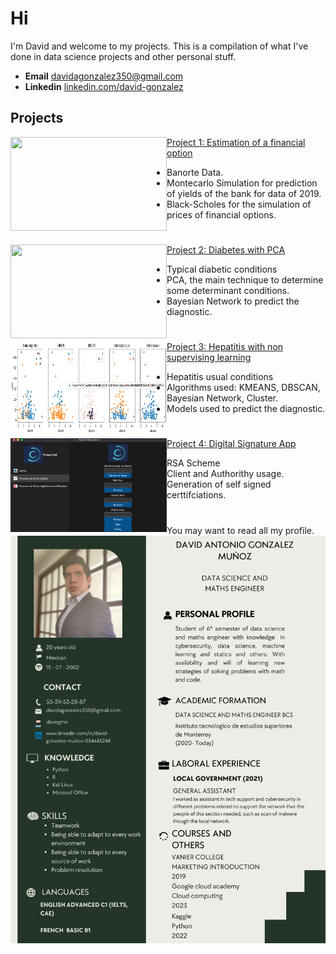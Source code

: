 # Hi
I'm David and welcome to my projects. This is a compilation of what I've done in data science projects and other personal stuff. 

- **Email** [davidagonzalez350@gmail.com](davidagonzalez350@gmail.com)
- **Linkedin** [linkedin.com/david-gonzalez](www.linkedin.com/in/david-gonzalez-muñoz-034445248)

## Projects
<img align="left" width="250" height="150" src="https://github.com/davegmn/Project-Estimation-of-a-financial-option/blob/d01fc1e6316e6486ce3d5662e453d01977616387/Vol1.png"> [Project 1: Estimation of a financial option](https://github.com/davegmn/Project-Estimation-of-a-financial-option.git)
* Banorte Data.
* Montecarlo Simulation for prediction of yields of the bank for data of 2019. 
* Black-Scholes for the simulation of prices of financial options.


#
<img align="left" width="250" height="150" src=https://github.com/davegmn/Project-Diabetis_PCA/blob/47312ca6899e676661396ebd8a21bf1461270efc/Correlaciones.png> [Project 2: Diabetes with PCA](https://github.com/davegmn/Project-Diabetes_PCA.git)
* Typical diabetic conditions
* PCA, the main technique to determine some determinant conditions. 
* Bayesian Network to predict the diagnostic. 

#
<img align="left" width="250" height="150" src=https://github.com/davegmn/Project-Hepatitis-with-non-supervising-learning/blob/253e44443f7e783f4ac8d9596963d5eddd7ebf79/project%203.png> [Project 3: Hepatitis with non supervising learning](https://github.com/davegmn/Project-Hepatitis-with-non-supervising-learning.git)
* Hepatitis usual conditions
* Algorithms used: KMEANS, DBSCAN, Bayesian Network, Cluster.
* Models used to predict the diagnostic.

#
<img align="left" width="250" height="150" src=https://github.com/davegmn/Proyecto-Cripto/blob/3b672b4f461fb9967447e22e5171c40b8fb74f54/Screenshot%202023-06-16%20at%2021.46.20%20(2).png> [Project 4: Digital Signature App](https://github.com/davegmn/Proyecto-Cripto.git)
* RSA Scheme
* Client and Authorithy usage.
* Generation of self signed certtifciations. 


#
You may want to read all my profile.
<img align="center" src=https://github.com/davegmn/davegmn.github.io/blob/ab3047fce9c5e9ce718e287cfe286173bf853241/20%20an%CC%83os.png>

